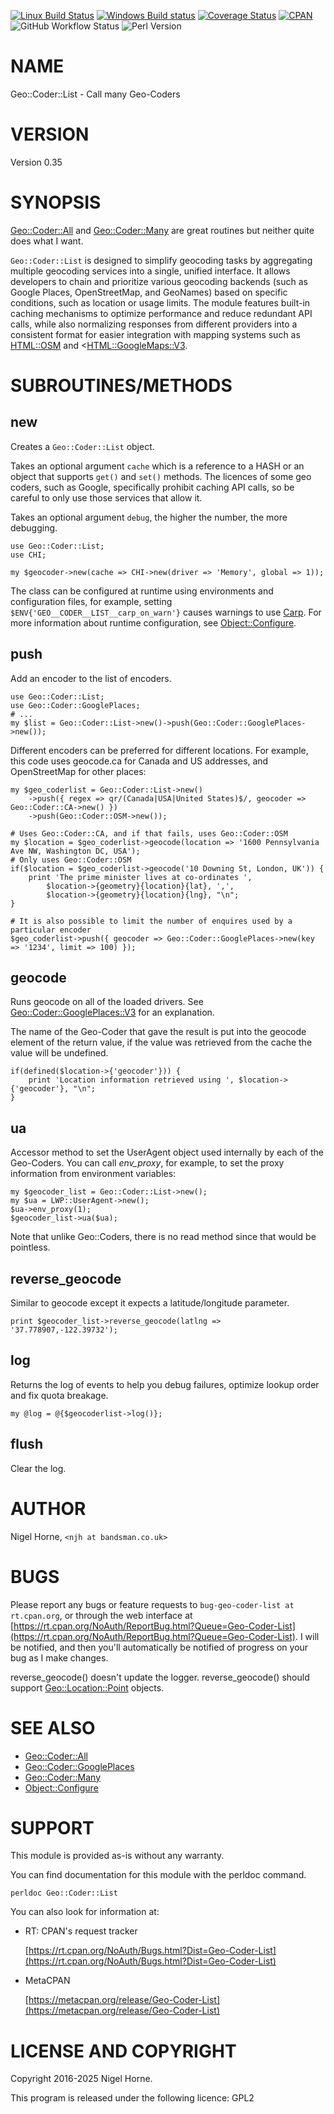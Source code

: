 [![Linux Build Status](https://travis-ci.org/nigelhorne/Geo-Coder-List.svg?branch=master)](https://travis-ci.org/nigelhorne/Geo-Coder-List)
[![Windows Build status](https://ci.appveyor.com/api/projects/status/naayd09612e10llw/branch/master?svg=true)](https://ci.appveyor.com/project/nigelhorne/geo-coder-list/branch/master)
[![Coverage Status](https://coveralls.io/repos/github/nigelhorne/Geo-Coder-List/badge.svg?branch=master)](https://coveralls.io/github/nigelhorne/Geo-Coder-List?branch=master)
[![CPAN](https://img.shields.io/cpan/v/Geo-Coder-List.svg)](https://metacpan.org/release/Geo-Coder-List)
![GitHub Workflow Status](https://img.shields.io/github/actions/workflow/status/nigelhorne/geo-coder-list/test.yml?branch=master)
![Perl Version](https://img.shields.io/badge/perl-5.10.1+-blue)

# NAME

Geo::Coder::List - Call many Geo-Coders

# VERSION

Version 0.35

# SYNOPSIS

[Geo::Coder::All](https://metacpan.org/pod/Geo%3A%3ACoder%3A%3AAll)
and
[Geo::Coder::Many](https://metacpan.org/pod/Geo%3A%3ACoder%3A%3AMany)
are great routines but neither quite does what I want.

`Geo::Coder::List` is designed to simplify geocoding tasks by aggregating multiple geocoding services into a single, unified interface.
It allows developers to chain and prioritize various geocoding backends (such as Google Places, OpenStreetMap, and GeoNames)
based on specific conditions,
such as location or usage limits.
The module features built-in caching mechanisms to optimize performance and reduce redundant API calls,
while also normalizing responses from different providers into a consistent format for easier integration with mapping systems such as [HTML::OSM](https://metacpan.org/pod/HTML%3A%3AOSM) and <[HTML::GoogleMaps::V3](https://metacpan.org/pod/HTML%3A%3AGoogleMaps%3A%3AV3).

# SUBROUTINES/METHODS

## new

Creates a `Geo::Coder::List` object.

Takes an optional argument `cache` which is a reference to a HASH or an object that supports `get()` and `set()` methods.
The licences of some geo coders,
such as Google,
specifically prohibit caching API calls,
so be careful to only use those services that allow it.

Takes an optional argument `debug`,
the higher the number,
the more debugging.

    use Geo::Coder::List;
    use CHI;

    my $geocoder->new(cache => CHI->new(driver => 'Memory', global => 1));

The class can be configured at runtime using environments and configuration files,
for example,
setting `$ENV{'GEO__CODER__LIST__carp_on_warn'}` causes warnings to use [Carp](https://metacpan.org/pod/Carp).
For more information about runtime configuration,
see [Object::Configure](https://metacpan.org/pod/Object%3A%3AConfigure).

## push

Add an encoder to the list of encoders.

    use Geo::Coder::List;
    use Geo::Coder::GooglePlaces;
    # ...
    my $list = Geo::Coder::List->new()->push(Geo::Coder::GooglePlaces->new());

Different encoders can be preferred for different locations.
For example, this code uses geocode.ca for Canada and US addresses,
and OpenStreetMap for other places:

    my $geo_coderlist = Geo::Coder::List->new()
        ->push({ regex => qr/(Canada|USA|United States)$/, geocoder => Geo::Coder::CA->new() })
        ->push(Geo::Coder::OSM->new());

    # Uses Geo::Coder::CA, and if that fails, uses Geo::Coder::OSM
    my $location = $geo_coderlist->geocode(location => '1600 Pennsylvania Ave NW, Washington DC, USA');
    # Only uses Geo::Coder::OSM
    if($location = $geo_coderlist->geocode('10 Downing St, London, UK')) {
        print 'The prime minister lives at co-ordinates ',
            $location->{geometry}{location}{lat}, ',',
            $location->{geometry}{location}{lng}, "\n";
    }

    # It is also possible to limit the number of enquires used by a particular encoder
    $geo_coderlist->push({ geocoder => Geo::Coder::GooglePlaces->new(key => '1234', limit => 100) });

## geocode

Runs geocode on all of the loaded drivers.
See [Geo::Coder::GooglePlaces::V3](https://metacpan.org/pod/Geo%3A%3ACoder%3A%3AGooglePlaces%3A%3AV3) for an explanation.

The name of the Geo-Coder that gave the result is put into the geocode element of the
return value,
if the value was retrieved from the cache the value will be undefined.

    if(defined($location->{'geocoder'})) {
        print 'Location information retrieved using ', $location->{'geocoder'}, "\n";
    }

## ua

Accessor method to set the UserAgent object used internally by each of the Geo-Coders.
You can call _env\_proxy_,
for example,
to set the proxy information from environment variables:

    my $geocoder_list = Geo::Coder::List->new();
    my $ua = LWP::UserAgent->new();
    $ua->env_proxy(1);
    $geocoder_list->ua($ua);

Note that unlike Geo::Coders,
there is no read method since that would be pointless.

## reverse\_geocode

Similar to geocode except it expects a latitude/longitude parameter.

    print $geocoder_list->reverse_geocode(latlng => '37.778907,-122.39732');

## log

Returns the log of events to help you debug failures,
optimize lookup order and fix quota breakage.

    my @log = @{$geocoderlist->log()};

## flush

Clear the log.

# AUTHOR

Nigel Horne, `<njh at bandsman.co.uk>`

# BUGS

Please report any bugs or feature requests to `bug-geo-coder-list at rt.cpan.org`,
or through the web interface at
[https://rt.cpan.org/NoAuth/ReportBug.html?Queue=Geo-Coder-List](https://rt.cpan.org/NoAuth/ReportBug.html?Queue=Geo-Coder-List).
I will be notified, and then you'll
automatically be notified of progress on your bug as I make changes.

reverse\_geocode() doesn't update the logger.
reverse\_geocode() should support [Geo::Location::Point](https://metacpan.org/pod/Geo%3A%3ALocation%3A%3APoint) objects.

# SEE ALSO

- [Geo::Coder::All](https://metacpan.org/pod/Geo%3A%3ACoder%3A%3AAll)
- [Geo::Coder::GooglePlaces](https://metacpan.org/pod/Geo%3A%3ACoder%3A%3AGooglePlaces)
- [Geo::Coder::Many](https://metacpan.org/pod/Geo%3A%3ACoder%3A%3AMany)
- [Object::Configure](https://metacpan.org/pod/Object%3A%3AConfigure)

# SUPPORT

This module is provided as-is without any warranty.

You can find documentation for this module with the perldoc command.

    perldoc Geo::Coder::List

You can also look for information at:

- RT: CPAN's request tracker

    [https://rt.cpan.org/NoAuth/Bugs.html?Dist=Geo-Coder-List](https://rt.cpan.org/NoAuth/Bugs.html?Dist=Geo-Coder-List)

- MetaCPAN

    [https://metacpan.org/release/Geo-Coder-List](https://metacpan.org/release/Geo-Coder-List)

# LICENSE AND COPYRIGHT

Copyright 2016-2025 Nigel Horne.

This program is released under the following licence: GPL2
